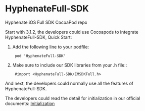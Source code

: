 # HyphenateFull-SDK


Hyphenate iOS Full SDK CocoaPod repo

Start with 3.1.2, the developers could use Cocoapods to integrate HyphenateFull-SDK, Quick Start:

1. Add the following line to your podfile:

		pod 'HyphenateFull-SDK'
		
2. Make sure to include our SDK libraries from your .h file::

		#import <HyphenateFull-SDK/EMSDKFull.h>
		
And next, the developers could normally use all the features of HyphenateFull-SDK.

The developers could read the detail for initialization in our official documents: [Initialization](http://docs.hyphenate.io/im/iosclientintegration/iossdkimport)